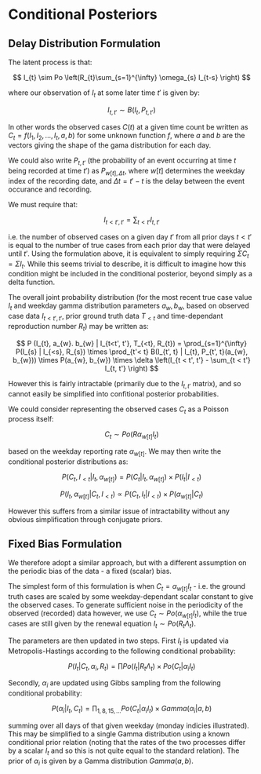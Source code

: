 # Conditional Posteriors

## Delay Distribution Formulation

The latent process is that:

$$
I_{t} \sim Po \left(R_{t}\sum_{s=1}^{\infty} \omega_{s} I_{t-s} \right)
$$

where our observation of $I_{t}$ at some later time $t'$ is given by:

$$
I_{t, t'} \sim B(I_{t}, P_{t, t'})
$$

In other words the observed cases $C(t)$ at a given time count be written as $C_{t} = f(I_{1}, I_{2}, ..., I_{t}, a ,b)$ for some unknown function $f$, where $a$ and $b$ are the vectors giving the shape of the gama distribution for each day.

We could also write $P_{t, t'}$ (the probability of an event occurring at time $t$ being recorded at time $t'$) as $P_{w[t], \Delta t}$, where $w[t]$ determines the weekday index of the recording date, and $\Delta t = t' - t$ is the delay between the event occurance and recording.

We must require that:

$$
I_{t < t', t'} = \sum_{t < t'} I_{t, t'}
$$

i.e. the number of observed cases on a given day $t'$ from all prior days $t < t'$ is equal to the number of true cases from each prior day that were delayed until $t'$. Using the formulation above, it is equivalent to simply requiring $\Sigma C_{t} = \Sigma I_{t}$. While this seems trivial to describe, it is difficult to imagine how this condition might be included in the conditional posterior, beyond simply as a delta function.

The overall joint probability distribution (for the most recent true case value $I_{t}$ and weekday gamma distribution parameters $a_{w}, b_{w}$, based on observed case data $I_{t<t', t'}$, prior ground truth data $T_{<t}$ and time-dependant reproduction number $R_{t}$) may be written as:

$$
P (I_{t}, a_{w}. b_{w} | I_{t<t', t'}, T_{<t}, R_{t}) = \prod_{s=1}^{\infty} P(I_{s} | I_{<s}, R_{s}) \times \prod_{t'< t} B(I_{t', t} | I_{t}, P_{t', t}(a_{w}, b_{w})) \times P(a_{w}, b_{w}) \times \delta \left(I_{t < t', t'} - \sum_{t < t'} I_{t, t'} \right)
$$

However this is fairly intractable (primarily due to the $I_{t, t'}$ matrix), and so cannot easily be simplified into confitional posterior probabilities.

We could consider representing the observed cases $C_{t}$ as a Poisson process itself:

$$
C_{t} \sim Po \left(R\alpha_{w[t]} I_{t} \right)
$$

based on the weekday reporting rate $\alpha_{w[t]}$. We may then write the conditional posterior distributions as:

$$
P(C_{t}, I_{<t} | I_{t}, \alpha_{w[t]}) = P(C_{t} | I_{t}, \alpha_{w[t]}) \times P(I_{t} | I_{<t})
$$

$$
P(I_{t}, \alpha_{w[t]} | C_{t}, I_{<t}) \propto P(C_{t}, I_{t} | I_{<t}) \times P(\alpha_{w[t]} | C_{t})
$$

However this suffers from a similar issue of intractability without any obvious simplification through conjugate priors.


## Fixed Bias Formulation

We therefore adopt a similar approach, but with a different assumption on the periodic bias of the data - a fixed (scalar) bias.

The simplest form of this formulation is when $C_{t} = \alpha_{w[t]} I_{t}$ - i.e. the ground truth cases are scaled by some weekday-dependant scalar constant to give the observed cases. To generate sufficient noise in the periodicity of the observed (recorded) data however, we use $C_{t} \sim Po(\alpha_{w[t]} I_{t})$, while the true cases are still given by the renewal equation $I_{t} \sim Po(R_{t} \Lambda_{t})$.


The parameters are then updated in two steps. First $I_{t}$ is updated via Metropolis-Hastings according to the following conditional probability:

$$
P(I_{t} | C_{t}, \alpha_{i}, R_{t}) = \prod Po(I_{t} | R_{t} \Lambda_{t}) \times Po(C_{t} | \alpha_{i}I_{t})
$$

Secondly, $\alpha_{i}$ are updated using Gibbs sampling from the following conditional probability:

$$
P(\alpha_{i} | I_{t} , C_{t}) = \prod_{1, 8, 15, ...} Po(C_{t} | \alpha_{i} I_{t} ) \times Gamma(\alpha_{i} | a, b)
$$

summing over all days of that given weekday (monday indicies illustrated). This may be simplified to a single Gamma distribution using a known conditional prior relation (noting that the rates of the two processes differ by a scalar $I_{t}$ and so this is not quite equal to the standard relation). The prior of $\alpha_{i}$ is given by a Gamma distribution $Gamma(a, b)$.
